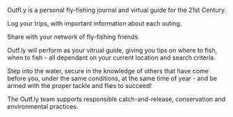 Outfl.y is a personal fly-fishing journal and virtual guide for the 21st Century.

Log your trips, with important information about each outing.

Share with your network of fly-fishing friends.

Outf.ly will perform as your vitrual guide, giving you tips on where to fish, when to fish - all dependant on your current location and search criteria.

Step into the water, secure in the knowledge of others that have come before you, under the same conditions, at the same time of year - and be armed with the proper tackle and flies to succeed!

The Outf.ly team supports responsible catch-and-release, conservation and environmental practices.